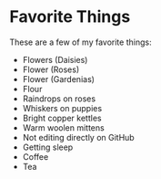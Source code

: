 # Favorite Things

These are a few of my favorite things:

- Flowers (Daisies)
- Flower (Roses)
- Flower (Gardenias)
- Flour
- Raindrops on roses
- Whiskers on puppies
- Bright copper kettles
- Warm woolen mittens
- Not editing directly on GitHub
- Getting sleep
- Coffee
- Tea
